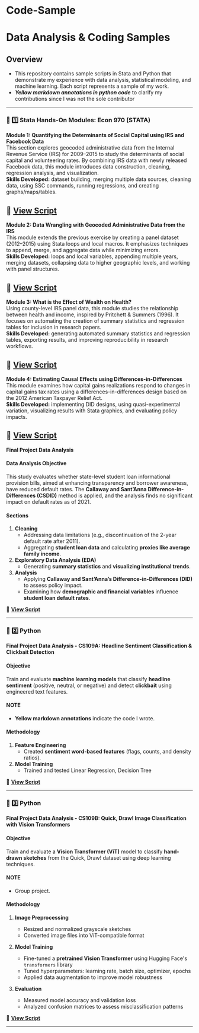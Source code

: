 # Code-Sample

# Data Analysis & Coding Samples

## Overview
- This repository contains sample scripts in Stata and Python that demonstrate my experience with data analysis, statistical modeling, and machine learning.
Each script represents a sample of my work.
- **_Yellow markdown annotations in python code_** to clarify my contributions since I was not the sole contributor

---
### 📌 1️⃣ Stata Hands-On Modules: Econ 970 (STATA)

**Module 1: Quantifying the Determinants of Social Capital using IRS and Facebook Data**  
This section explores geocoded administrative data from the Internal Revenue Service (IRS) for 2009–2015 to study the determinants of social capital and volunteering rates. By combining IRS data with newly released Facebook data, this module introduces data construction, cleaning, regression analysis, and visualization.  
**Skills Developed:** dataset building, merging multiple data sources, cleaning data, using SSC commands, running regressions, and creating graphs/maps/tables.  

📌 **[View Script](ps1.do)**
---

**Module 2: Data Wrangling with Geocoded Administrative Data from the IRS**  
This module extends the previous exercise by creating a panel dataset (2012–2015) using Stata loops and local macros. It emphasizes techniques to append, merge, and aggregate data while minimizing errors.  
**Skills Developed:** loops and local variables, appending multiple years, merging datasets, collapsing data to higher geographic levels, and working with panel structures.  

📌 **[View Script](Jules_Niyitegeka_ps2.doo)**
---

**Module 3: What is the Effect of Wealth on Health?**  
Using county-level IRS panel data, this module studies the relationship between health and income, inspired by Pritchett & Summers (1996). It focuses on automating the creation of summary statistics and regression tables for inclusion in research papers.  
**Skills Developed:** generating automated summary statistics and regression tables, exporting results, and improving reproducibility in research workflows.  

📌 **[View Script](ps3.do)**
---

**Module 4: Estimating Causal Effects using Differences-in-Differences**  
This module examines how capital gains realizations respond to changes in capital gains tax rates using a differences-in-differences design based on the 2012 American Taxpayer Relief Act.  
**Skills Developed:** implementing DID designs, using quasi-experimental variation, visualizing results with Stata graphics, and evaluating policy impacts.  

📌 **[View Script](pset4)**
---

**Final Project Data Analysis**  

#### **Data Analysis Objective**  
This study evaluates whether state-level student loan informational provision bills, aimed at enhancing transparency and borrower awareness, have reduced default rates. The **Callaway and Sant’Anna Difference-in-Differences (CSDID)** method is applied, and the analysis finds no significant impact on default rates as of 2021.

#### **Sections**
1. **Cleaning**
   - Addressing data limitations (e.g., discontinuation of the 2-year default rate after 2011).
   - Aggregating **student loan data** and calculating **proxies like average family income**.
2. **Exploratory Data Analysis (EDA)**
   - Generating **summary statistics** and **visualizing institutional trends**.
3. **Analysis**
   - Applying **Callaway and Sant’Anna’s Difference-in-Differences (DID)** to assess policy impact.
   - Examining how **demographic and financial variables** influence **student loan default rates**.

📌 **[View Script](score.do)**

---

### 📌 2️⃣ Python
**Final Project Data Analysis - CS109A: Headline Sentiment Classification & Clickbait Detection**  

#### **Objective**  
Train and evaluate **machine learning models** that classify **headline sentiment** (positive, neutral, or negative) and detect **clickbait** using engineered text features.

#### **NOTE**
- **Yellow markdown annotations** indicate the code I wrote.

#### **Methodology**
1. **Feature Engineering**
   - Created **sentiment word-based features** (flags, counts, and density ratios).
2. **Model Training**
   - Trained and tested Linear Regression, Decision Tree
     
📌 **[View Script](milestone_5.ipynb)**

---
### 📌 3️⃣ Python  
**Final Project Data Analysis - CS109B: Quick, Draw! Image Classification with Vision Transformers**

#### **Objective**  
Train and evaluate a **Vision Transformer (ViT)** model to classify **hand-drawn sketches** from the Quick, Draw! dataset using deep learning techniques.

#### **NOTE** 
- Group project.

#### **Methodology**  
1. **Image Preprocessing**  
   - Resized and normalized grayscale sketches  
   - Converted image files into ViT-compatible format  

2. **Model Training**  
   - Fine-tuned a **pretrained Vision Transformer** using Hugging Face's `transformers` library  
   - Tuned hyperparameters: learning rate, batch size, optimizer, epochs  
   - Applied data augmentation to improve model robustness  

3. **Evaluation**  
   - Measured model accuracy and validation loss  
   - Analyzed confusion matrices to assess misclassification patterns  

📌 **[View Script](ms5.ipynb)**

---
